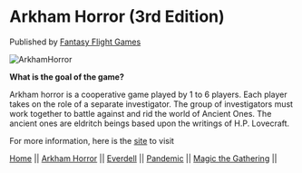 # Arkham Horror (3rd Edition)

Published by [Fantasy Flight Games](https://www.fantasyflightgames.com/en/products/arkham-horror-third-edition/)

![ArkhamHorror](https://cf.geekdo-images.com/ex8DrGtCifqEpkSd2d9ReQ__imagepage/img/NKH1kFBea4NY7SMp0gOqqxJem-U=/fit-in/900x600/filters:no_upscale():strip_icc()/pic4582151.jpg)

**What is the goal of the game?**

Arkham horror is a cooperative game played by 1 to 6 players.  Each player takes on the role of a separate investigator.  The group of investigators must work together to battle against and rid the world of Ancient Ones. The ancient ones are eldritch beings based upon the writings of H.P. Lovecraft.
  
  
  
For more information, here is the [site](https://boardgamegeek.com/boardgame/257499/arkham-horror-third-edition) to visit

[Home](https://github.com/Dwalden2021/MarkdownOnGithub/blob/main/README.md) || 
[Arkham Horror](https://github.com/Dwalden2021/MarkdownOnGithub/blob/main/ArkhamHorror.md) || 
[Everdell](https://github.com/Dwalden2021/MarkdownOnGithub/blob/main/Everdell.md) || 
[Pandemic](https://github.com/Dwalden2021/MarkdownOnGithub/blob/main/Pandemic.md) || 
[Magic the Gathering](https://github.com/Dwalden2021/MarkdownOnGithub/blob/main/MTG.md) || 

